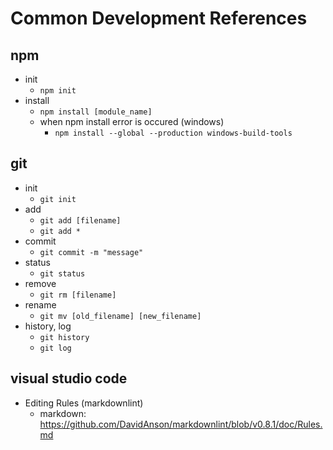 # Common Development References

## npm

- init
  - `npm init`
- install
  - `npm install [module_name]`
  - when npm install error is occured (windows)
    - `npm install --global --production windows-build-tools`

## git

- init
  - `git init`
- add
  - `git add [filename]`
  - `git add *`
- commit
  - `git commit -m "message"`
- status
  - `git status`
- remove
  - `git rm [filename]`
- rename
  - `git mv [old_filename] [new_filename]`
- history, log
  - `git history`
  - `git log`

## visual studio code

- Editing Rules (markdownlint)
  - markdown: <https://github.com/DavidAnson/markdownlint/blob/v0.8.1/doc/Rules.md>
